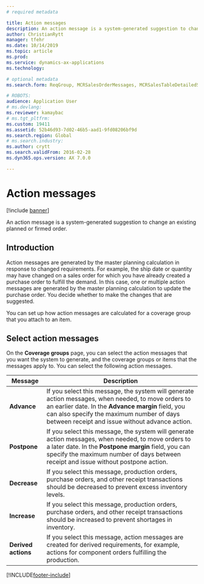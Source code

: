 ```yaml
---
# required metadata

title: Action messages
description: An action message is a system-generated suggestion to change an existing planned or firmed order.
author: ChristianRytt
manager: tfehr
ms.date: 10/14/2019
ms.topic: article
ms.prod: 
ms.service: dynamics-ax-applications
ms.technology: 

# optional metadata
ms.search.form: ReqGroup, MCRSalesOrderMessages, MCRSalesTableDetailedStatus, TAMItemVendRebateGroup, TAMVendRebate, TAMVendRebateAgreementLineInfoPart, TAMVendRebateGroup, TAMVendRebateTable, TAMVendRebateTrans, ReqTransActionListPage

# ROBOTS: 
audience: Application User
# ms.devlang: 
ms.reviewer: kamaybac
# ms.tgt_pltfrm: 
ms.custom: 19411
ms.assetid: 52b46d93-7d02-46b5-aad1-9fd08206bf9d
ms.search.region: Global
# ms.search.industry: 
ms.author: crytt
ms.search.validFrom: 2016-02-28
ms.dyn365.ops.version: AX 7.0.0

---
```


# Action messages

[!include [banner](../includes/banner.md)]

An action message is a system-generated suggestion to change an existing planned or firmed order.

## Introduction

Action messages are generated by the master planning calculation in response to changed requirements. For example, the ship date or quantity may have changed on a sales order for which you have already created a purchase order to fulfill the demand. In this case, one or multiple action messages are generated by the master planning calculation to update the purchase order. You decide whether to make the changes that are suggested.

You can set up how action messages are calculated for a coverage group that you attach to an item.

## Select action messages

On the **Coverage groups** page, you can select the action messages that you want the system to generate, and the coverage groups or items that the messages apply to. You can select the following action messages.

| Message             | Description                                                                                                                                                                                                                                              |
|---------------------|----------------------------------------------------------------------------------------------------------------------------------------------------------------------------------------------------------------------------------------------------------|
| **Advance**         | If you select this message, the system will generate action messages, when needed, to move orders to an earlier date. In the **Advance margin** field, you can also specify the maximum number of days between receipt and issue without advance action. |
| **Postpone**        | If you select this message, the system will generate action messages, when needed, to move orders to a later date. In the **Postpone margin** field, you can specify the maximum number of days between receipt and issue without postpone action.       |
| **Decrease**        | If you select this message, production orders, purchase orders, and other receipt transactions should be decreased to prevent excess inventory levels.                                                                                                   |
| **Increase**        | If you select this message, production orders, purchase orders, and other receipt transactions should be increased to prevent shortages in inventory.                                                                                                    |
| **Derived actions** | If you select this message, action messages are created for derived requirements, for example, actions for component orders fulfilling the production.                                                                                                   |







[!INCLUDE[footer-include](../../includes/footer-banner.md)]